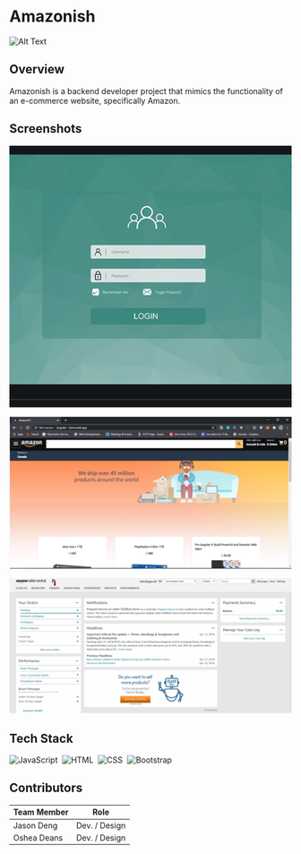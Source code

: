 # Amazonish

![Alt Text](https://media.giphy.com/media/l2QE73aOjxO1fkd6E/giphy.gif)

## Overview

Amazonish is a backend developer project that mimics the functionality of an e-commerce website, specifically Amazon.

## Screenshots

![alt text](https://github.com/OsheaRD/Amazonish/blob/main/img/LandingPage.png)

![alt text](https://github.com/OsheaRD/Amazonish/blob/main/img/ShopperView.png)

![alt text](https://github.com/OsheaRD/Amazonish/blob/main/img/amazon-seller-homepage.png)



 
 ## Tech Stack
 
![JavaScript](https://img.shields.io/badge/-JavaScript-333333?style=flat&logo=javascript)&nbsp;
![HTML](https://img.shields.io/badge/-HTML-333333?style=flat&logo=HTML5)&nbsp;
![CSS](https://img.shields.io/badge/-CSS-333333?style=flat&logo=CSS3&logoColor=1572B6)&nbsp;
![Bootstrap](https://img.shields.io/badge/-Bootstrap-333333?style=flat&logo=bootstrap&logoColor=563D7C)


## Contributors

Team Member  | Role
------------ | -------------
Jason Deng   | Dev. / Design
Oshea Deans  | Dev. / Design



